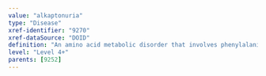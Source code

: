 ```yaml
---
value: "alkaptonuria"
type: "Disease"
xref-identifier: "9270"
xref-dataSource: "DOID"
definition: "An amino acid metabolic disorder that involves phenylalanine and tyrosine metabolism with the accumulation of homogentisic acid, a toxic tyrosine byproduct.|OMIM mapping confirmed by DO. [SN]."
level: "Level 4+"
parents: [9252]
---
```

